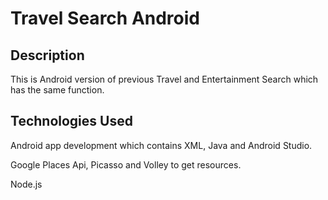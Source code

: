 # Travel Search Android

Description
-

This is Android version of previous Travel and Entertainment Search which has the same function.

Technologies Used
-

Android app development which contains XML, Java and Android Studio.

Google Places Api, Picasso and Volley to get resources.

Node.js